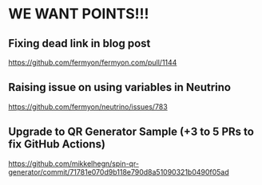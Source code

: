 # WE WANT POINTS!!!

## Fixing dead link in blog post
https://github.com/fermyon/fermyon.com/pull/1144

## Raising issue on using variables in Neutrino
https://github.com/fermyon/neutrino/issues/783

## Upgrade to QR Generator Sample (+3 to 5 PRs to fix GitHub Actions)
https://github.com/mikkelhegn/spin-qr-generator/commit/71781e070d9b118e790d8a51090321b0490f05ad